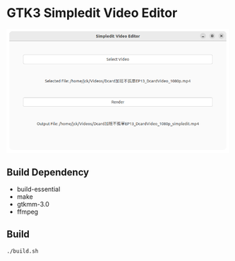 # GTK3 Simpledit Video Editor

![](./image/thumbnail.png)

## Build Dependency
- build-essential
- make
- gtkmm-3.0
- ffmpeg

## Build
```
./build.sh
```